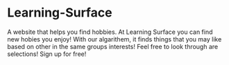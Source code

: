# Learning-Surface
A website that helps you find hobbies.
At Learning Surface you can find new hobies you enjoy! With our algarithem, it finds things that you may like based on other in the same groups interests! Feel free to look through are selections!
Sign up for free!
